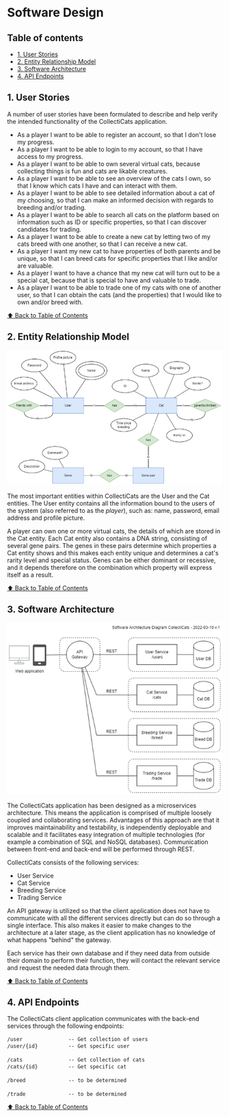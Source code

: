# Software Design <!-- omit in toc -->

## Table of contents <!-- omit in toc -->

- [1. User Stories](#1-user-stories)
- [2. Entity Relationship Model](#2-entity-relationship-model)
- [3. Software Architecture](#3-software-architecture)
- [4. API Endpoints](#4-api-endpoints)

## 1. User Stories

A number of user stories have been formulated to describe and help verify the intended functionality of the CollectiCats application.

* As a player I want to be able to register an account, so that I don't lose my progress.
* As a player I want to be able to login to my account, so that I have access to my progress.
* As a player I want to be able to own several virtual cats, because collecting things is fun and cats are likable creatures.
* As a player I want to be able to see an overview of the cats I own, so that I know which cats I have and can interact with them.
* As a player I want to be able to see detailed information about a cat of my choosing, so that I can make an informed decision with regards to breeding and/or trading.
* As a player I want to be able to search all cats on the platform based on information such as ID or specific properties, so that I can discover candidates for trading.
* As a player I want to be able to create a new cat by letting two of my cats breed with one another, so that I can receive a new cat.
* As a player I want my new cat to have properties of both parents and be unique, so that I can breed cats for specific properties that I like and/or are valuable.
* As a player I want to have a chance that my new cat will turn out to be a special cat, because that is special to have and valuable to trade.
* As a player I want to be able to trade one of my cats with one of another user, so that I can obtain the cats (and the properties) that I would like to own and/or breed with.

[⬆️ Back to Table of Contents](#table-of-contents)

## 2. Entity Relationship Model

![Entity Relationship Model](/images/er-model-collecticats-v1.png)

The most important entities within CollectiCats are the User and the Cat entities. The User entity contains all the information bound to the users of the system (also referred to as the *player*), such as: name, password, email address and profile picture.

A player can own one or more virtual cats, the details of which are stored in the Cat entity. Each Cat entity also contains a DNA string, consisting of several gene pairs. The genes in these pairs determine which properties a Cat entity shows and this makes each entity unique and determines a cat's rarity level and special status. Genes can be either dominant or recessive, and it depends therefore on the combination which property will express itself as a result.

[⬆️ Back to Table of Contents](#table-of-contents)

## 3. Software Architecture

![Software Architecture diagram](/images/architecture_collecticats_v1.png)

The CollectiCats application has been designed as a microservices architecture. This means the application is comprised of multiple loosely coupled and collaborating services. Advantages of this approach are that it improves maintainability and testability, is independently deployable and scalable and it facilitates easy integration of multiple technologies (for example a combination of SQL and NoSQL databases). Communication between front-end and back-end will be performed through REST.

CollectiCats consists of the following services:
* User Service
* Cat Service
* Breeding Service
* Trading Service

An API gateway is utilized so that the client application does not have to communicate with all the different services directly but can do so through a single interface. This also makes it easier to make changes to the architecture at a later stage, as the client application has no knowledge of what happens "behind" the gateway.

Each service has their own database and if they need data from outside their domain to perform their function, they will contact the relevant service and request the needed data through them.

[⬆️ Back to Table of Contents](#table-of-contents)

## 4. API Endpoints

The CollectiCats client application communicates with the back-end services through the following endpoints:
```
/user               -- Get collection of users
/user/{id}          -- Get specific user

/cats               -- Get collection of cats
/cats/{id}          -- Get specific cat

/breed              -- to be determined

/trade              -- to be determined
```

[⬆️ Back to Table of Contents](#table-of-contents)
